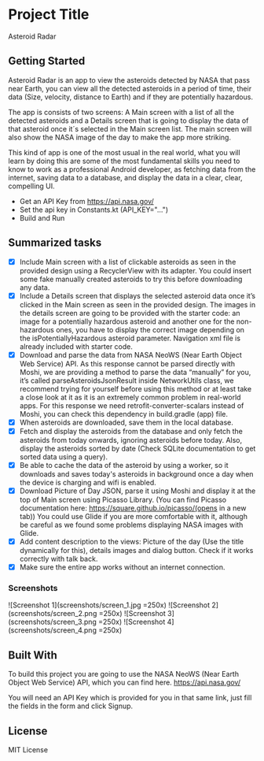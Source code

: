 # Project Title

Asteroid Radar

## Getting Started

Asteroid Radar is an app to view the asteroids detected by NASA that pass near Earth, you can view all the detected asteroids in a period of time, their data (Size, velocity, distance to Earth) and if they are potentially hazardous.

The app is consists of two screens: A Main screen with a list of all the detected asteroids and a Details screen that is going to display the data of that asteroid once it´s selected in the Main screen list. The main screen will also show the NASA image of the day to make the app more striking.

This kind of app is one of the most usual in the real world, what you will learn by doing this are some of the most fundamental skills you need to know to work as a professional Android developer, as fetching data from the internet, saving data to a database, and display the data in a clear, clear, compelling UI.

- Get an API Key from  https://api.nasa.gov/
- Set the api key in Constants.kt (API_KEY="...")
- Build and Run


## Summarized tasks

- [x] Include Main screen with a list of clickable asteroids as seen in the provided design using a RecyclerView with its adapter. You could insert some fake manually created asteroids to try this before downloading any data.
- [x] Include a Details screen that displays the selected asteroid data once it’s clicked in the Main screen as seen in the provided design. The images in the details screen are going to be provided with the starter code: an image for a potentially hazardous asteroid and another one for the non-hazardous ones, you have to display the correct image depending on the isPotentiallyHazardous asteroid parameter. Navigation xml file is already included with starter code.
- [x] Download and parse the data from NASA NeoWS (Near Earth Object Web Service) API. As this response cannot be parsed directly with Moshi, we are providing a method to parse the data “manually” for you, it’s called parseAsteroidsJsonResult inside NetworkUtils class, we recommend trying for yourself before using this method or at least take a close look at it as it is an extremely common problem in real-world apps. For this response we need retrofit-converter-scalars instead of Moshi, you can check this dependency in build.gradle (app) file.
- [x] When asteroids are downloaded, save them in the local database.
- [x] Fetch and display the asteroids from the database and only fetch the asteroids from today onwards, ignoring asteroids before today. Also, display the asteroids sorted by date (Check SQLite documentation to get sorted data using a query).
- [x] Be able to cache the data of the asteroid by using a worker, so it downloads and saves today's asteroids in background once a day when the device is charging and wifi is enabled.
- [x] Download Picture of Day JSON, parse it using Moshi and display it at the top of Main screen using Picasso Library. (You can find Picasso documentation here: https://square.github.io/picasso/(opens in a new tab)) You could use Glide if you are more comfortable with it, although be careful as we found some problems displaying NASA images with Glide.
- [x] Add content description to the views: Picture of the day (Use the title dynamically for this), details images and dialog button. Check if it works correctly with talk back.
- [x] Make sure the entire app works without an internet connection.

### Screenshots

![Screenshot 1](screenshots/screen_1.jpg =250x)
![Screenshot 2](screenshots/screen_2.png =250x)
![Screenshot 3](screenshots/screen_3.png =250x)
![Screenshot 4](screenshots/screen_4.png =250x)

## Built With

To build this project you are going to use the NASA NeoWS (Near Earth Object Web Service) API, which you can find here.
https://api.nasa.gov/

You will need an API Key which is provided for you in that same link, just fill the fields in the form and click Signup.

## License

MIT License
